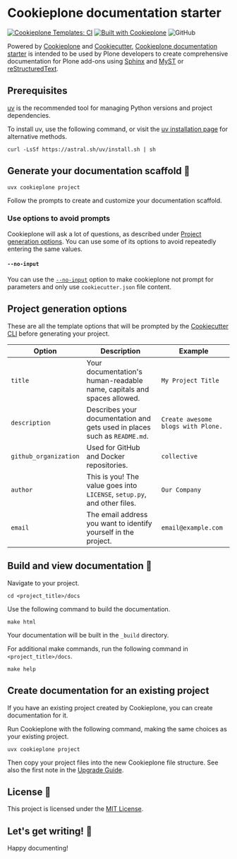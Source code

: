 # Cookieplone documentation starter

[![Cookieplone Templates: CI](https://github.com/plone/cookieplone-templates/actions/workflows/main.yml/badge.svg)](https://github.com/plone/cookieplone-templates/blob/main/.github/workflows/main.yml)
[![Built with Cookieplone](https://img.shields.io/badge/built%20with-Cookiecutter-ff69b4.svg?logo=cookiecutter)](https://github.com/plone/cookieplone-templates/)
![GitHub](https://img.shields.io/github/license/plone/cookieplone-templates)

Powered by [Cookieplone](https://github.com/plone/cookieplone) and [Cookiecutter](https://github.com/cookiecutter/cookiecutter), [Cookieplone documentation starter](https://github.com/plone/cookieplone-templates/tree/main/templates/docs/starter) is intended to be used by Plone developers to create comprehensive documentation for Plone add-ons using [Sphinx](https://www.sphinx-doc.org/en/master/index.html) and [MyST](https://myst-parser.readthedocs.io/en/latest/) or [reStructuredText](https://www.docutils.org/rst.html).

## Prerequisites

[uv](https://docs.astral.sh/uv/) is the recommended tool for managing Python versions and project dependencies.

To install uv, use the following command, or visit the [uv installation page](https://docs.astral.sh/uv/getting-started/installation/) for alternative methods.

```shell
curl -LsSf https://astral.sh/uv/install.sh | sh
```

## Generate your documentation scaffold 🎉

```shell
uvx cookieplone project
```

Follow the prompts to create and customize your documentation scaffold.


### Use options to avoid prompts

Cookieplone will ask a lot of questions, as described under [Project generation options](#project-generation-options).
You can use some of its options to avoid repeatedly entering the same values.


#### `--no-input`

You can use the [`--no-input`](https://cookiecutter.readthedocs.io/en/latest/cli_options.html#cmdoption-cookiecutter-no-input) option to make cookieplone not prompt for parameters and only use `cookiecutter.json` file content.


## Project generation options

These are all the template options that will be prompted by the [Cookiecutter CLI](https://github.com/cookiecutter/cookiecutter) before generating your project.

| Option | Description | Example |
| ------ | ----------- | ------- |
| `title` | Your documentation's human-readable name, capitals and spaces allowed. | `My Project Title` |
| `description` | Describes your documentation and gets used in places such as `README.md`. | `Create awesome blogs with Plone.` |
| `github_organization` | Used for GitHub and Docker repositories. | `collective` |
| `author` | This is you! The value goes into `LICENSE`, `setup.py`, and other files. | `Our Company` |
| `email` | The email address you want to identify yourself in the project. | `email@example.com` |


## Build and view documentation 📖

Navigate to your project.

```shell
cd <project_title>/docs
```

Use the following command to build the documentation.

```shell
make html
```

Your documentation will be built in the `_build` directory.

For additional make commands, run the following command in `<project_title>/docs`.

```shell
make help
```


## Create documentation for an existing project

If you have an existing project created by Cookieplone, you can create documentation for it.

Run Cookieplone with the following command, making the same choices as your existing project.

```shell
uvx cookieplone project
```

Then copy your project files into the new Cookieplone file structure.
See also the first note in the [Upgrade Guide](https://6.docs.plone.org/volto/upgrade-guide/index.html).


## License 📜

This project is licensed under the [MIT License](/LICENSE).


## Let's get writing! 🚀

Happy documenting!
